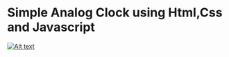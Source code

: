 # Simple Analog Clock using Html,Css and Javascript

[![Alt text](https://img.youtube.com/vi/jRO7KBRsueY/0.jpg)](https://www.youtube.com/watch?v=jRO7KBRsueY)
